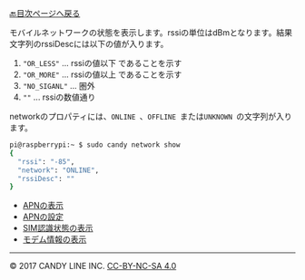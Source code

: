 [🔙目次ページへ戻る](README.md)

モバイルネットワークの状態を表示します。rssiの単位はdBmとなります。結果文字列のrssiDescには以下の値が入ります。

1. `"OR_LESS"` ... rssiの値以下 であることを示す
1. `"OR_MORE"` ... rssiの値以上 であることを示す
1. `"NO_SIGANL"` ... 圏外
1. `""` ... rssiの数値通り

networkのプロパティには、`ONLINE `、`OFFLINE `または`UNKNOWN `の文字列が入ります。

```bash
pi@raspberrypi:~ $ sudo candy network show
{
  "rssi": "-85",
  "network": "ONLINE",
  "rssiDesc": ""
}
```

* [APNの表示](APNの表示.md)
* [APNの設定](APNの設定.md)
* [SIM認識状態の表示](SIM認識状態の表示.md)
* [モデム情報の表示](モデム情報の表示.md)

---
© 2017 CANDY LINE INC. [CC-BY-NC-SA 4.0](https://creativecommons.org/licenses/by-nc-sa/4.0/)
